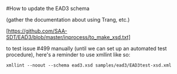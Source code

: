 #How to update the EAD3 schema

(gather the documentation about using Trang, etc.)

[https://github.com/SAA-SDT/EAD3/blob/master/inprocess/to_make_xsd.txt]

to test issue #499 manually (until we can set up an automated test procedure), here's a reminder to use xmllint like so:

```
xmllint --noout --schema ead3.xsd samples/ead3/EAD3test-xsd.xml
```